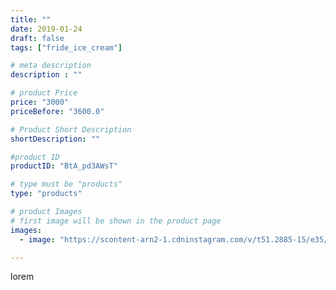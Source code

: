```yaml
---
title: ""
date: 2019-01-24
draft: false
tags: ["fride_ice_cream"]

# meta description
description : ""

# product Price
price: "3000"
priceBefore: "3600.0"

# Product Short Description
shortDescription: ""

#product ID
productID: "BtA_pd3AWsT"

# type must be "products"
type: "products"

# product Images
# first image will be shown in the product page
images:
  - image: "https://scontent-arn2-1.cdninstagram.com/v/t51.2885-15/e35/49517449_142579286651490_5183736470270732374_n.jpg?se=7&tp=1&_nc_ht=scontent-arn2-1.cdninstagram.com&_nc_cat=106&_nc_ohc=cBP2aEO-2JYAX_i0fxq&ccb=7-4&oh=15bc19e91fa2b58848f76ce538896beb&oe=6081EF07&ig_cache_key=MTk2Mzg0OTM2NDAyMzYzNDcwNw%3D%3D.2-ccb7-4"

---
```

lorem

